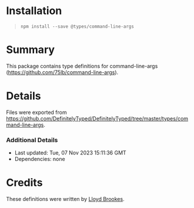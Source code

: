 # Installation
> `npm install --save @types/command-line-args`

# Summary
This package contains type definitions for command-line-args (https://github.com/75lb/command-line-args).

# Details
Files were exported from https://github.com/DefinitelyTyped/DefinitelyTyped/tree/master/types/command-line-args.

### Additional Details
 * Last updated: Tue, 07 Nov 2023 15:11:36 GMT
 * Dependencies: none

# Credits
These definitions were written by [Lloyd Brookes](https://github.com/75lb).
